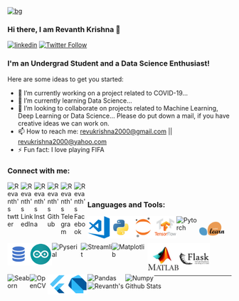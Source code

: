 [![bg][banner]][website]

### Hi there, I am Revanth Krishna 👋

[![linkedin](https://img.shields.io/website?label=Revanth&style=for-the-badge&&logo=linkedin&url=https%3A%2F%2Fcodestackr.com)](https://www.linkedin.com/in/reyvnth/)
[![Twitter Follow](https://img.shields.io/twitter/follow/Revanth?color=1DA1F2&logo=twitter&style=for-the-badge)](https://twitter.com/reyvnth)


### I'm an Undergrad Student and a Data Science Enthusiast!

Here are some ideas to get you started:

- 🔭 I’m currently working on a project related to COVID-19...
- 🌱 I’m currently learning Data Science...
- 👯 I’m looking to collaborate on projects related to Machine Learning, Deep Learning or Data Science... Please do put down a mail, if you have creative ideas we can work on.
- 📫 How to reach me: revukrishna2000@gmail.com || revukrishna2000@yahoo.com
- ⚡ Fun fact: I love playing FIFA

### Connect with me:

[<img align="left" alt="Revanth's twtter" width="30px" src="https://cdn.jsdelivr.net/npm/simple-icons@v3/icons/twitter.svg" />][twitter]
[<img align="left" alt="Revanth's LinkedIn" width="30px" src="https://cdn.jsdelivr.net/npm/simple-icons@v3/icons/linkedin.svg" />][linkedin]
[<img align="left" alt="Revanth's Insta" width="30px" src="https://cdn.jsdelivr.net/npm/simple-icons@v3/icons/instagram.svg" />][instagram]
[<img align="left" alt="Revanth's Github" width="30px" src="https://cdn.jsdelivr.net/npm/simple-icons@v3/icons/github.svg" />][github]
[<img align="left" alt="Revanth's Telegram" width="30px" src="https://cdn.jsdelivr.net/npm/simple-icons@v3/icons/telegram.svg" />][Telegram]
[<img align="left" alt="Revanth's Facebook" width="30px" src="https://cdn.jsdelivr.net/npm/simple-icons@v3/icons/facebook.svg" />][Facebook]

<br />

### Languages and Tools:

<img align="left" alt="Visual Studio Code" width="50px" src="https://raw.githubusercontent.com/github/explore/80688e429a7d4ef2fca1e82350fe8e3517d3494d/topics/visual-studio-code/visual-studio-code.png" />
<img align="left" alt="python" width="50px" src="https://raw.githubusercontent.com/github/explore/80688e429a7d4ef2fca1e82350fe8e3517d3494d/topics/python/python.png" />
<img align="left" alt="Jupyter Notebook" width="50px" src="https://raw.githubusercontent.com/github/explore/80688e429a7d4ef2fca1e82350fe8e3517d3494d/topics/jupyter-notebook/jupyter-notebook.png" />
<img align="left" alt="Tensorflow" width="50px" src="https://raw.githubusercontent.com/github/explore/80688e429a7d4ef2fca1e82350fe8e3517d3494d/topics/tensorflow/tensorflow.png" />
<img align="left" alt="Pytorch" width="50px" src="https://avatars0.githubusercontent.com/u/21003710?s=200&v=4" />
<img align="left" alt="scikit-learn" width="60px" src="https://raw.githubusercontent.com/github/explore/80688e429a7d4ef2fca1e82350fe8e3517d3494d/topics/scikit-learn/scikit-learn.png" />
<img align="left" alt="sql" width="50px" src="https://raw.githubusercontent.com/github/explore/80688e429a7d4ef2fca1e82350fe8e3517d3494d/topics/sql/sql.png" />
<img align="left" alt="arduino" width="50px" src="https://raw.githubusercontent.com/github/explore/80688e429a7d4ef2fca1e82350fe8e3517d3494d/topics/arduino/arduino.png" />
<img align="left" alt="Pyserial" width="65px" src="https://avatars1.githubusercontent.com/u/10537924?s=400&v=4" />
<img align="left" alt="Streamlit" width="70px" src="https://avatars1.githubusercontent.com/u/45109972?s=200&v=4" />
<img align="left" alt="Matplotlib" width="80px" src = "https://camo.githubusercontent.com/109927a15915074d15313889468aa9aa688de3b9e38cc4359a01f665d351114e/68747470733a2f2f6d6174706c6f746c69622e6f72672f5f7374617469632f6c6f676f322e737667" />
<img align="left" alt="Matlab" width="70px" src = "https://raw.githubusercontent.com/github/explore/80688e429a7d4ef2fca1e82350fe8e3517d3494d/topics/matlab/matlab.png" />
<img align="left" alt="Flask" width="70px" src="https://raw.githubusercontent.com/github/explore/80688e429a7d4ef2fca1e82350fe8e3517d3494d/topics/flask/flask.png" />
<img align="left" alt="Seaborn" width="50px" src="https://user-images.githubusercontent.com/315810/92254613-279c8000-ee9f-11ea-9b73-5622a7d95f3f.png" />
<img align="left" alt="OpenCV" width="40px" src="https://opencv.org/wp-content/uploads/2020/07/OpenCV_logo_black_.png" />
<img align="left" alt="Flutter" width="45px" src="https://raw.githubusercontent.com/github/explore/80688e429a7d4ef2fca1e82350fe8e3517d3494d/topics/flutter/flutter.png" />
<img align="left" alt="Dart" width="45px" src="https://raw.githubusercontent.com/github/explore/80688e429a7d4ef2fca1e82350fe8e3517d3494d/topics/dart/dart.png" />
<img align="left" alt="Pandas" width="85px" src="https://camo.githubusercontent.com/5cb734f6fc37f645dc900e35559c60d91cc6b550/68747470733a2f2f6465762e70616e6461732e696f2f7374617469632f696d672f70616e6461732e737667" />
<img align="left" alt="Numpy" width="65px" src="https://user-images.githubusercontent.com/50221806/86498201-a8bd8680-bd39-11ea-9d08-66b610a8dc01.png" />
<br />
<br />
<br />
<br />
<br />
<br />
<br />

---

<img align="left" alt="Revanth's Github Stats" src="https://github-readme-stats.vercel.app/api?username=reyvnth&&show_icons=true&title_color=ffffff&icon_color=bb2acf&text_color=daf7dc&bg_color=151515">

[banner]: https://github.com/revanthkris/revanthkris/blob/main/banner%20(1).jpg
[website]: ---
[twitter]: https://twitter.com/reyvnth
[instagram]: https://www.instagram.com/reyvnth_/
[linkedin]: https://www.linkedin.com/in/reyvnth/
[github]: https://github.com/reyvnth/
[Telegram]: https://t.me/reyvnth/
[Facebook]: https://www.facebook.com/reyvnth/

